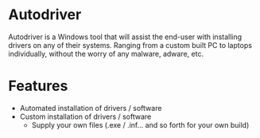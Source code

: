 # Autodriver
Autodriver is a Windows tool that will assist the end-user with installing drivers on any of their systems. Ranging from a custom built PC to laptops individually, without the worry of any malware, adware, etc.

# Features
* Automated installation of drivers / software 
* Custom installation of drivers / software
  * Supply your own files (.exe / .inf... and so forth for your own build)
